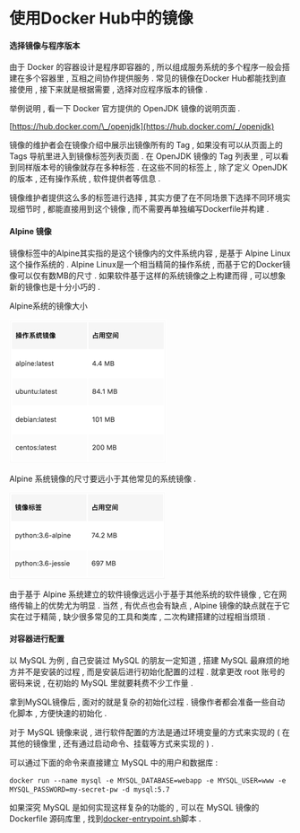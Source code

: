# 使用Docker Hub中的镜像

#### 选择镜像与程序版本

由于 Docker 的容器设计是程序即容器的 , 所以组成服务系统的多个程序一般会搭建在多个容器里 , 互相之间协作提供服务 . 常见的镜像在Docker Hub都能找到直接使用 , 接下来就是根据需要 , 选择对应程序版本的镜像 .

举例说明 , 看一下 Docker 官方提供的 OpenJDK 镜像的说明页面 .

[https://hub.docker.com/\_/openjdk](https://hub.docker.com/_/openjdk)

镜像的维护者会在镜像介绍中展示出镜像所有的 Tag , 如果没有可以从页面上的 Tags 导航里进入到镜像标签列表页面 . 在 OpenJDK 镜像的 Tag 列表里 , 可以看到同样版本号的镜像就存在多种标签 . 在这些不同的标签上 , 除了定义 OpenJDK 的版本 , 还有操作系统 , 软件提供者等信息 .

镜像维护者提供这么多的标签进行选择 , 其实方便了在不同场景下选择不同环境实现细节时 , 都能直接用到这个镜像 , 而不需要再单独编写Dockerfile并构建 .

#### Alpine 镜像

镜像标签中的Alpine其实指的是这个镜像内的文件系统内容 , 是基于 Alpine Linux 这个操作系统的 . Alpine Linux是一个相当精简的操作系统 , 而基于它的Docker镜像可以仅有数MB的尺寸 . 如果软件基于这样的系统镜像之上构建而得 , 可以想象新的镜像也是十分小巧的 .

Alpine系统的镜像大小

![](/assets/alpine.png)

Alpine 系统镜像的尺寸要远小于其他常见的系统镜像 .

![](/assets/alpinepython.png)

由于基于 Alpine 系统建立的软件镜像远远小于基于其他系统的软件镜像 , 它在网络传输上的优势尤为明显 . 当然 , 有优点也会有缺点 , Alpine 镜像的缺点就在于它实在过于精简 , 缺少很多常见的工具和类库 , 二次构建搭建的过程相当烦琐 .

#### 对容器进行配置

以 MySQL 为例 , 自己安装过 MySQL 的朋友一定知道 , 搭建 MySQL 最麻烦的地方并不是安装的过程 , 而是安装后进行初始化配置的过程 . 就拿更改 root 账号的密码来说 , 在初始的 MySQL 里就要耗费不少工作量 .

拿到MySQL镜像后 , 面对的就是复杂的初始化过程 . 镜像作者都会准备一些自动化脚本 , 方便快速的初始化 .

对于 MySQL 镜像来说 , 进行软件配置的方法是通过环境变量的方式来实现的 \( 在其他的镜像里 , 还有通过启动命令、挂载等方式来实现的 \) . 

可以通过下面的命令来直接建立 MySQL 中的用户和数据库 : 

```
docker run --name mysql -e MYSQL_DATABASE=webapp -e MYSQL_USER=www -e MYSQL_PASSWORD=my-secret-pw -d mysql:5.7
```

如果深究 MySQL 是如何实现这样复杂的功能的 , 可以在 MySQL 镜像的 Dockerfile 源码库里 , 找到[docker-entrypoint.sh](https://link.juejin.im/?target=https%3A%2F%2Fgithub.com%2Fdocker-library%2Fmysql%2Fblob%2Fmaster%2F5.7%2Fdocker-entrypoint.sh)脚本 . 

